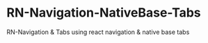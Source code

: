 # RN-Navigation-NativeBase-Tabs
RN-Navigation &amp; Tabs using react navigation &amp; native base tabs
